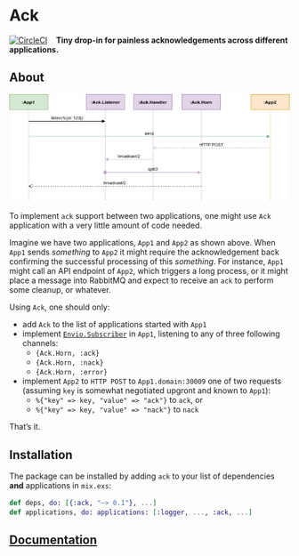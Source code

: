 # Ack

[![CircleCI](https://circleci.com/gh/am-kantox/ack.svg?style=svg)](https://circleci.com/gh/am-kantox/ack)    **Tiny drop-in for painless acknowledgements across different applications.**

## About

![Ack Message Lifetime](https://raw.githubusercontent.com/am-kantox/ack/master/stuff/i/ack.png)

To implement `ack` support between two applications, one might use `Ack` application with a very little amount of code needed.

Imagine we have two applications, `App1` and `App2` as shown above. When `App1` sends _something_ to `App2` it might require the acknowledgement back confirming the successful processing of this _something_. For instance, `App1` might call an API endpoint of `App2`, which triggers a long process, or it might place a message into RabbitMQ and expect to receive an `ack` to perform some cleanup, or whatever.

Using `Ack`, one should only:

- add `Ack` to the list of applications started with `App1`
- implement [`Envio.Subscriber`](https://hexdocs.pm/envio/Envio.Subscriber.html) in `App1`, listening to any of three following channels:
  - `{Ack.Horn, :ack}`
  - `{Ack.Horn, :nack}`
  - `{Ack.Horn, :error}`
- implement `App2` to `HTTP POST` to `App1.domain:30009` one of two requests (assuming `key` is somewhat negotiated upgront and known to `App1`):
  - `%{"key" => key, "value" => "ack"}` to `ack`, or
  - `%{"key" => key, "value" => "nack"}` to `nack`

That’s it.

## Installation

The package can be installed by adding `ack` to your list of dependencies **and** applications in `mix.exs`:

```elixir
def deps, do: [{:ack, "~> 0.1"}, ...]
def applications, do: applications: [:logger, ..., :ack, ...]
```

## [Documentation](https://hexdocs.pm/ack)
